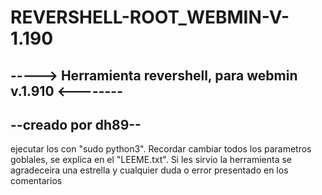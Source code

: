 # REVERSHELL-ROOT_WEBMIN-V-1.190
----->
Herramienta revershell, para webmin v.1.910
<--------
-----
  --creado por dh89--
------
ejecutar los con "sudo python3". Recordar cambiar todos los parametros goblales, se explica en el "LEEME.txt". Si les sirvio la herramienta se agradeceira una estrella y cualquier duda o error presentado en los comentarios
